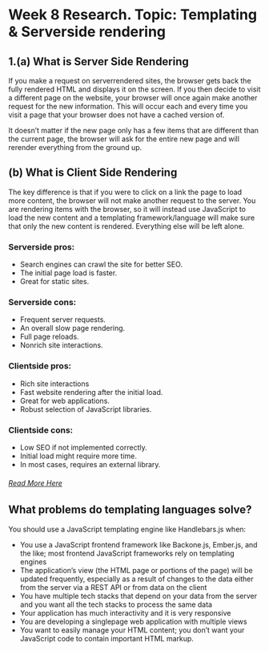 # Week 8 Research. Topic: Templating & Serverside rendering

 
## 1.(a) What is Server Side Rendering
 
If you make a request on serverrendered sites, the browser gets back the fully rendered HTML and displays it on the screen. If you then decide to visit a different page on the website, your browser will once again make another request for the new information. This will occur each and every time you visit a page that your browser does not have a cached version of.

It doesn’t matter if the new page only has a few items that are different than the current page, the browser will ask for the entire new page and will rerender everything from the ground up.

## (b) What is Client Side Rendering

The key difference is that if you were to click on a link the page to load more content, the browser will not make another request to the server. You are rendering items with the browser, so it will instead use JavaScript to load the new content and a templating framework/language will make sure that only the new content is rendered. Everything else will be left alone.


### Serverside pros:

   + Search engines can crawl the site for better SEO.
   + The initial page load is faster.
   + Great for static sites.

### Serverside cons:

   + Frequent server requests.
   + An overall slow page rendering.
   + Full page reloads.
   + Nonrich site interactions.

### Clientside pros:

   + Rich site interactions
   + Fast website rendering after the initial load.
   + Great for web applications.
   + Robust selection of JavaScript libraries.

### Clientside cons:

   + Low SEO if not implemented correctly.
   + Initial load might require more time.
   + In most cases, requires an external library.

###### [Read More Here](https://medium.freecodecamp.org/whatexactlyisclientsiderenderingandhowsitdifferentfromserversiderenderingbd5c786b340d)


## What problems do templating languages solve?
You should use a JavaScript templating engine like Handlebars.js when:


* You use a JavaScript frontend framework like Backone.js, Ember.js, and the like; most frontend JavaScript frameworks rely on templating engines
* The application’s view (the HTML page or portions of the page) will be updated frequently, especially as a result of changes to the data either from the server via a REST API or from data on the client  
* You have multiple tech stacks that depend on your data from the server and you want all the tech stacks to process the same data  
* Your application has much interactivity and it is very responsive  
* You are developing a singlepage web application with multiple views  
* You want to easily manage your HTML content; you don’t want your JavaScript code to contain important HTML markup. 
